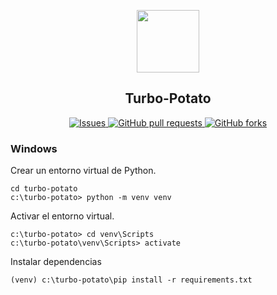 
<p align="center">
 <kbd>
  <img src="https://user-images.githubusercontent.com/33908299/158191854-45c2fef1-0d19-482a-b539-f3abcd4d14fe.png" width="100" />
 </kbd>
 <h2 align="center">Turbo-Potato</h2>
 <p align="center"></p>
</p>

<p align="center">
   <a href="https://github.com/toviaferna/turbo-potato/issues">
      <img alt="Issues" src="https://img.shields.io/github/issues/toviaferna/turbo-potato?color=0088ff" />
   </a>
    <a href="https://github.com/toviaferna/turbo-potato/pulls">
      <img alt="GitHub pull requests" src="https://img.shields.io/github/issues-pr/toviaferna/turbo-potato?color=0088ff" />
    </a>
    <a href="https://github.com/toviaferna/turbo-potato/forks-url">
      <img alt="GitHub forks" src="https://img.shields.io/github/forks/toviaferna/turbo-potato?color=0088ff" />
    </a>
</p>

### Windows
Crear un entorno virtual de Python.

```
cd turbo-potato
c:\turbo-potato> python -m venv venv
```

Activar el entorno virtual.

```
c:\turbo-potato> cd venv\Scripts
c:\turbo-potato\venv\Scripts> activate
```

Instalar dependencias

```
(venv) c:\turbo-potato\pip install -r requirements.txt
```

